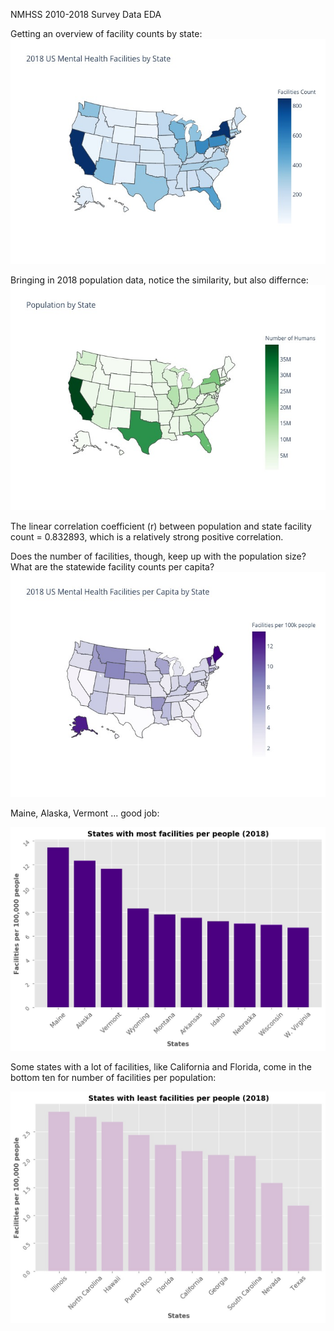 NMHSS 2010-2018 Survey Data EDA


Getting an overview of facility counts by state:
![Facilities by state](/images/facByState.jpeg)

Bringing in 2018 population data, notice the similarity, but also differnce:
![Population by state](/images/popByState.jpeg)

The linear correlation coefficient (r) between population and state facility count = 0.832893,
which is a relatively strong positive correlation.

Does the number of facilities, though, keep up with the population size? What are the statewide facility counts per capita?
![Facilities per 100k people by state](/images/facPerCapitaByState.jpeg)

Maine, Alaska, Vermont ... good job:

![Top Ten FacPerCap](/images/topten1.jpeg)

Some states with a lot of facilities, like California and Florida, come in the bottom ten for number of facilities per population:

![Bottom Ten FacPerCap](/images/bottomten1.jpeg)
